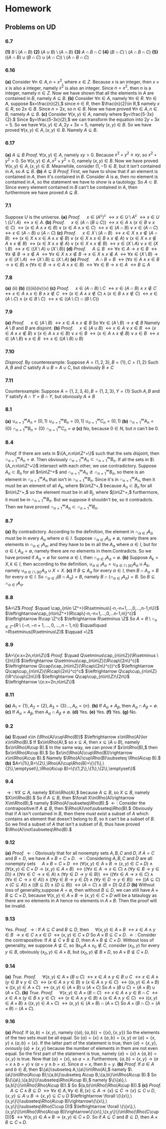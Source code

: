 # Homework
## Problems on UD
### 6.7
**(1)** $B\setminus (A\cap B)$
**(2)** $(A\cup B)\setminus (A\cap B)$
**(3)** $A\cap B\cap C$
**(4)** $(B\cap C)\setminus (A\cap B\cap C)$
**(5)** $((A\cap B)\cup (B\cap C)\cup (A\cap C))\setminus (A\cap B\cap C)$
### 6.16
**(a)** Consider $\forall n\in A,n=x^2,$ where $x\in Z.$ Because $x$ is an integer, then $x\times x$ is also a integer, namely $x^2$ is also an integer. Since $n=x^2,$ then $n$ is a integer, namely $n\in Z.$ Now we have shown that all the elements in $A$ are contained in $B,$ namely $A\subseteq B.$
**(b)** Consider $\forall n\in A,$ namely $\forall n\in R.$ $\forall n\in A,$ suppose $x=\frac{n}{2},$ since $n\in R,$ then $\frac{n}{2}\in R,$ namely $x\in R,$ so $2x\in B.$ Since $n=2x,$ so $n\in B.$ Now we have proved $\forall n\in A,n\in B,$ namely $A\subseteq B.$
**(c)** Consider $\forall (x,y)\in A,$ namely where $y=\frac{5-3x}{2}.$ Since $y=\frac{5-3x}{2},$ we can transform the equation into $2y+3x=5.$ So we have $\forall (x,y)\in A,2y+3x=5,$ namely $(x,y)\in B.$ So we have proved $\forall (x,y)\in A,(x,y)\in B.$ Namely $A\subseteq B.$
### 6.17
**(a)** $A\subsetneq B$
*Proof.*
$\forall (x,y)\in A,$ namely $xy>0.$ Because $x^2+y^2\geq xy,$ so $x^2+y^2>0.$ So $\forall (x,y)\in A,x^2+y^2>0,$ namely $(x,y)\in B.$ Now we have proved $\forall (x,y)\in A, (x,y)\in B.$ Meanwhile, consider $(1,-1)\in B,$ but it isn't contained in $A,$ so $A\subsetneq B.$
**(b)** $A\subsetneq B$
*Proof.*
First, we have to show that if an element is contained in $A$, then it's contained in $B.$ Consider $A$ is $\emptyset,$ then no element is contained in $A,$ so the statement we have to show is a tautology. So $A\subset B.$ Since every element contained in $B$ can't be contained in A, then furthermore we have proved $A\subsetneq B.$
### 7.1
Suppose $U$ is the universe.
**(a)**
*Proof.*
 $\quad x\in (A^c)^c$
 $\leftrightarrow x\in U\setminus A^c$
 $\leftrightarrow x\in U\setminus(U\setminus A)$
 $\leftrightarrow x\in A.$
**(b)**
*Proof.*
$\quad x\in (A\cap(B\cup C))$
$\leftrightarrow x\in A\land (x\in B\lor x\in C)$
$\leftrightarrow (x\in A\land x\in B)\lor(x\in A\land x\in C)$
$\leftrightarrow x\in (A\cap B)\lor x\in (A\cap C)$
$\leftrightarrow x\in (A\cap B)\cup(A\cap C)$
**(c)**
*Proof.*
$\quad x\in X\setminus(A\cap B)$
$\leftrightarrow x\in X\land x\notin (A\cap B)$
$\leftrightarrow (x\in X\land x\in A\land x\notin B)\lor(x\in X\land x\in B\land x\notin A)\lor(x\in X\land x\notin A\land x\notin B)$
$\leftrightarrow (x\in X\land x\notin A)\lor (x\in X\land x\notin B)$
$\leftrightarrow x\in(X\setminus A)\lor x\in (X\setminus B)$
$\leftrightarrow x\in ((X\setminus A)\cup (X\setminus B))$
**(d)**
*Proof.*
$\quad A\subseteq B$
$\leftrightarrow \forall x\in A\rightarrow x\in B$
$\leftrightarrow \forall x\notin B\rightarrow x\notin A$
$\leftrightarrow \forall x\in X\land x\notin B\rightarrow x\in X\land x\notin A$
$\leftrightarrow \forall x\in(X\setminus B)\rightarrow x\in(X\setminus A)$
$\leftrightarrow (X\setminus B)\subseteq (X\setminus A)$
**(e)**
*Proof.*
$\quad A\cap B=B$
$\leftrightarrow (\forall x\in A\land x\in B\rightarrow x\in B)\land (\forall x\in B\rightarrow x\in A\land x\in B)$
$\leftrightarrow \forall x\in B\rightarrow x\in A$
$\leftrightarrow B\subseteq A$
### 7.8
**(a)**
(ii) 
**(b)**
(i)(iii)(iv)(v)
**(c)**
*Proof.*
$\quad x\in (A\cap B)\setminus C$
$\leftrightarrow x\in (A\cap B)\land x\notin C$
$\leftrightarrow x\in A\land x\in B\land x\notin C$
$\leftrightarrow(x\in A\land x\notin C)\land(x\in B\land x\notin C)$
$\leftrightarrow x\in(A\setminus C)\land(x\in B\setminus C)$
$\leftrightarrow x\in ((A\setminus C)\cap(B\setminus C))$
### 7.9
**(a)** 
*Proof.*
$\quad x\in (A\setminus B)$
$\leftrightarrow x\in A\land x\notin B$
So $\forall x\in (A\setminus B)\rightarrow x\notin B$
Namely $A\setminus B$ and $B$ are disjoint.
**(b)**
*Proof.*
$\quad x\in (A\cup B)$
$\leftrightarrow x\in A\lor x\in B$
$\leftrightarrow (x\in A\land x\notin B)\lor(x\in A\land x\in B)\lor x\in B$
$\leftrightarrow (x\in A\land x\notin B)\lor x\in B$
$\leftrightarrow x\in(A\setminus B)\lor x\in B$
$\leftrightarrow x\in((A\setminus B)\cup B)$
### 7.10
*Disproof.*
By counterexample:
Suppose $A=\{1,2,3\},B=\{1\},C=\{1,2\}$
Such $A,B$ and $C$ satisfy $A\cup B=A\cup C,$ but obviously $B\neq C$
### 7.11
Counterexample:
Suppose $A=\{1,2,3,4\},B=\{1,2,3\},Y=\{1\}$
Such $A,B$ and $Y$ satisfy $A\cap Y=B\cap Y,$ but obviously $A\neq B$
### 8.1
**(a)**
$\cup^{\infty}_{n=1}A_n=[0,1)$
$\cup^{\infty}_{n=1}B_n=[0,1]$
$\cup^{\infty}_{n=1}C_n=(0,1)$
**(b)**
$\cap^{\infty}_{n=1}A_n=\{0\}$
$\cap^{\infty}_{n=1}B_n=\{0\}$
$\cap^{\infty}_{n=1}C_n=\emptyset$
**(c)**
No, because $0\in N,$ but $n$ can't be $0$.
### 8.4
*Proof.*
If there are sets in $\{A_n:n\in\Z^+\}$ such that the sets disjoint, then $\cap^{\infty}_{n=1}A_n=\emptyset.$ Then obviously $\cap^{\infty}_{n=1}A_n\subset \cap^{\infty}_{n=1}B_n.$
If all the sets in $\{A_n:n\in\Z^+\}$ intersect with each other, we use contradictory. Suppose $A_n\subset B_n$ for all $n\in\Z^+$ and  $\cap^{\infty}_{n=1}A_n\not\subset \cap^{\infty}_{n=1}B_n,$ so there is an element in $\cap^{\infty}_{n=1}A_n$ that isn't in $\cap^{\infty}_{n=1}B_n$. Since it's in $\cap^{\infty}_{n=1}A_n$, then it must be an element of all $A_k,$ where $k\in\Z^+,$ because $A_n\subset B_n$ for all $n\in\Z^+,$ so the element must be in all $B_j,$ where $j\in\Z^+,$ furthermore, it must be in $\cap^{\infty}_{n=1}B_n.$ But we suppose it shouldn't be, so it contradicts. Then we have proved $\cap^{\infty}_{n=1}A_n\subset \cap^{\infty}_{n=1}B_n.$
### 8.7
**(a)**
By contradictory.
According to the definition, the element in $\cap_{\alpha\in I}A_\alpha$ must be in every $A_\alpha$ where $\alpha\in I.$ Suppose $\cap_{\alpha\in I}A_\alpha\neq\emptyset,$ namely there are elements in $\cap_{\alpha\in I}A_\alpha,$ and they have to be in all the $A_\alpha$ where $\alpha\in I,$ but for $\alpha\in I,A_\alpha=\emptyset,$ namely there are no elements in them.Contradicts. So we have proved if $A_\alpha=\emptyset$ for some $\alpha\in I,$ then $\cap_{\alpha\in I}A_\alpha=\emptyset.$ 
**(b)**
Suppose $A_k=X,k\in I,$ then according to the definition, $\cup_{\alpha\in I}A_\alpha=\cup_{\alpha\in I\setminus \{k\}}A_\alpha\cup A_k,$ namely $\cup_{\alpha\in I\setminus \{k\}}A_\alpha\cup X=X.$
**(c)**
If $B\subseteq A_\alpha$ for every $\alpha\in I,$ then $B\cap A_\alpha=B$ for every $\alpha\in I.$ So $\cap_{\alpha\in I}(B\cap A_\alpha)=B,$ namely $B\cap (\cap_{\alpha\in I}A_\alpha)=B.$ So $B\subseteq\cap_{\alpha\in I}A_\alpha.$
### 8.8
$A=\Z$
*Proof.*
$\quad \cap_{n\in \Z^+}(R\setminus\{-n,-n+1,...,0,...,n-1,n\})$
$\leftrightarrow\cap_{n\in\Z^+}(R\cap\{-n,-n+1,...,0,...n-1,n\}^c)$
$\leftrightarrow R\cap \Z^c$
$\leftrightarrow R\setminus \Z$
So $A=R\setminus \cap_{n\in Z^+}(R\setminus\{-n,-n+1,...,0,...,n-1,n\})$
$\quad\quad =R\setminus(R\setminus\Z)$
$\qquad =\Z$
### 8.9
$A=\{x:x=2n,n\in\Z\}$
*Proof.*
$\quad Q\setminus\cap_{n\in\Z}(\R\setminus \{2n\})$
$\leftrightarrow Q\setminus\cap_{n\in\Z}(\R\cap\{2n\}^c)$
$\leftrightarrow Q\cap(\cap_{n\in\Z}(\R\cap\{2n\}^c))^c$
$\leftrightarrow Q\cap\cup_{n\in\Z}(\R\cap\{2n\}^c)^c$
$\leftrightarrow Q\cap\cup_{n\in\Z}(\R^c\cup\{2n\})$
$\leftrightarrow Q\cap\cup_{n\in\\Z}\{2n\}$
$\leftrightarrow \{x:x=2n,n\in\Z\}$
### 8.11
**(a)**
$A_1=\{1\},A_2=\{2\},A_3=\{3\}...,A_n=\{n\}.$
**(b)**
If $A_\alpha\neq A_\beta,$ then $A_\alpha\cap A_\beta=\emptyset.$
**(c)**
If $A_\alpha=A_\beta,$ then $A_\alpha\cap A_\beta\neq\emptyset.$
**(d)**
Yes.
**(e)**
Yes.
**(f)**
Yes.
**(g)**
No.
### 9.2
**(a)**
$\quad x\in (\Rho(A)\cup\Rho(B))$
$\leftrightarrow x\in\Rho(A)\lor x\in\Rho(B).$
If $x\in\Rho(A),$ so $x\subseteq A,$ then $x\subseteq (A\cup B),$ namely $x\in\Rho(A\cup B).$
In the same way, we can prove if $x\in\Rho(B),$ then $x\in\Rho(A\cup B).$
So $x\in(\Rho(A)\cup\Rho(B))\rightarrow x\in\Rho(A\cup B).$
Namely $\Rho(A)\cup\Rho(B)\subseteq \Rho(A\cup B).$
**(b)**
$A=\{1\},B=\{2\},\Rho(A)\cup\Rho(B)=\{\{1\},\{2\},\emptyset\},\Rho(A\cup B)=\{\{1,2\},\{1\},\{2\},\emptyset\}$
### 9.4
$\rightarrow:$
$\forall X\subseteq A,$ namely $X\in\Rho(A),$ because $A\subseteq B,$ so $X\subseteq B,$ namely $X\in\Rho(B).$ So if $A\subseteq B,$ then $\forall X\in\Rho(A)\rightarrow X\in\Rho(B),$ namely $\Rho(A)\subseteq\Rho(B).$
$\leftarrow:$
Consider the contrapositive:If $A\not\subseteq B,$ then $\Rho(A)\not\subseteq\Rho(B).$ Obviously that if $A$ isn't contained in $B,$ then there must exist a subset of $A$ which contains an element that doesn't belong to $B,$ so it can't be a subset of $B.$ So we find a subset of $A$ that isn't a subset of $B,$ thus have proved $\Rho(A)\not\subseteq\Rho(B).$
### 9.12
**(a)**
*Proof.*
$\leftarrow:$
Obviously that for all nonempty sets $A,B,C$ and $D,$ if $A=C$ and $B=D,$ we have $A\times B=C\times D.$
$\rightarrow:$
Considering $A,B,C$ and $D$ are all nonempty sets
$\quad A\times B=C\times D$
$\leftrightarrow (\forall(x,y)\in A\times B\rightarrow(x,y)\in C\times D)\land(\forall(x,y)\in C\times D\rightarrow(x,y)\in A\times B)$
$\leftrightarrow ((\forall x\in A\rightarrow x\in C)\land(\forall y\in B\rightarrow y\in D))\land((\forall x\in C\rightarrow x\in A)\land(\forall y\in D\rightarrow y\in B))$
$\leftrightarrow((\forall x\in A\rightarrow x\in C)\land(\forall x\in C\rightarrow x\in A))\land((\forall y\in B\rightarrow y\in D)\land(\forall y\in D\rightarrow y\in B))$
$\leftrightarrow ((A\subseteq C)\land(C\subseteq A))\land((B\subseteq D)\land(D\subseteq B))$
$\leftrightarrow (A=C)\land(B=D)$
$Q.E.D$
**(b)**
Without loss of generality,suppose $A=\emptyset,$ then without $B\subseteq D,$ we can still have $A\times B\subseteq C\times D,$ because $\forall(x,y)\in A\times B\rightarrow(x,y)\in C\times D$ will be a tataulogy as there are no elements in $A$ hence no elements in $A\times B.$ Then the proof will be invalid.
### 9.13
Yes.
*Proof.*
$\rightarrow:$
If $A\subseteq C$ and $B\subseteq D,$ then
$\quad \forall(x,y)\in A\times B$
$\leftrightarrow x\in A\land y\in B$
$\rightarrow x\in C\land x\in D$
$\leftrightarrow (x,y)\in C\times D$
So $A\times B\subseteq C\times D.$
$\leftarrow:$
Consider the contrapositive: If $A\not\subseteq C\lor B\not\subseteq D,$ then $A\times B\not\subseteq C\times D.$
Without loss of generality, we suppose $A\not\subseteq C,$ so $\exists x_\in A\land x_0\notin C,$ consider $(x_0,y)$ for every $y\in B,$ obviously $(x_0,y)\in A\times B,$ but $(x_0,y)\notin B\times D,$ so $A\times B\not\subseteq C\times D.$
### 9.14
**(a)**
*True.*
*Proof.*
$\quad\forall(x,y)\in A\times(B\cup C)$
$\leftrightarrow x\in A\land y\in B\cup C$
$\leftrightarrow x\in A\land (y\in B\lor y\in C)$
$\leftrightarrow (x\in A\land y\in B)\lor(x\in A\land y\in C)$
$\leftrightarrow ((x,y)\in A\times B)\lor((x,y)\in A\times C)$
$\leftrightarrow (x,y)\in (A\times B)\cup(A\times C)$
So $A\times(B\cup C)=(A\times B)\cup(A\times C).$
**(b)**
*True.*
*Proof.*
$\quad\forall(x,y)\in A\times(B\cap C)$
$\leftrightarrow x\in A\land y\in B\cap C$
$\leftrightarrow x\in A\land (y\in B\land y\in C)$
$\leftrightarrow (x\in A\land y\in B)\land(x\in A\land y\in C)$
$\leftrightarrow ((x,y)\in A\times B)\land((x,y)\in A\times C)$
$\leftrightarrow(x,y)\in(A\times B)\cap(A\times C)$
So $A\times(B\cap C)=(A\times B)\cap(A\times C).$
### 9.16
**(a)**
*Proof.*
If $(a,b)=(x,y),$ namely $\{\{a\},\{a,b\}\}=\{\{x\},\{x,y\}\}$
So the elements of the two sets must be all equal.
So $\{a\}=\{x\}\land\{a,b\}=\{x,y\}$ or $\{a\}=\{x,y\}\land\{a,b\}=\{x\}.$
If the latter part of the statement is true, then $\{a\}=\{x,y\},$ oviously $\{a\}\neq\{x,y\}$ because the number of elements in them are not even equal. So the first part of the statement is true, namely $\{a\}=\{x\}\land\{a,b\}=\{x,y\}$ is true.
Now that $\{a\}=\{x\},$ so $a=x.$ Furthermore, $\{a,b\}=\{x,y\}\rightarrow (a=x\land b=y)\lor(a=y\land b=x).$ Since $a=x,$ then $b=y.$
**(b)**
*Proof.*
If $a\in A$ and $b\in B,$ then $\{a\}\subseteq A,\{a\}\in\Rho(A),$ namely $\{a\}\in\Rho(A\cup B);\{a,b\}\subseteq A\cup B,\{a,b\}\in\Rho(A\cup B).$ So $\{\{a\},\{a,b\}\}\subseteq\Rho(A\cup B),$ namely $\{\{a\},\{a,b\}\}\in\Rho(\Rho(A\cup B)).$ So $(a,b)\in\Rho(\Rho(A\cup B)).$
**(c)**
*Proof.*
$\quad A\subseteq C\land B\subseteq D$
$\leftrightarrow\forall x\in A,\forall y\in B,\{x\}\subseteq A\rightarrow\{x\}\subseteq C\rightarrow\{x\}\subseteq C\cup D,\{x,y\}\subseteq A\cup B\rightarrow\{x,y\}\subseteq C\cup D$
$\leftrightarrow \forall \{\{x\},\{x,y\}\}\subseteq\Rho(A\cup B)\rightarrow\{\{x\},\{x,y\}\}\subseteq\Rho(C\cup D)$
$\leftrightarrow \forall \{\{x\},\{x,y\}\}\in\Rho(\Rho(A\cup B))\rightarrow\{\{x\},\{x,y\}\}\in\Rho(\Rho(C\cup D))$
$\leftrightarrow\forall(x,y)\in A\times B\rightarrow(x,y)\in C\times D.$
So if $A\subseteq C$ and $B\subseteq D,$ then $A\times B\subseteq C\times D.$